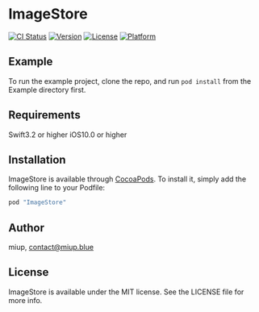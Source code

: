 # ImageStore

[![CI Status](http://img.shields.io/travis/miup/ImageStore.svg?style=flat)](https://travis-ci.org/miup/ImageStore)
[![Version](https://img.shields.io/cocoapods/v/ImageStore.svg?style=flat)](http://cocoapods.org/pods/ImageStore)
[![License](https://img.shields.io/cocoapods/l/ImageStore.svg?style=flat)](http://cocoapods.org/pods/ImageStore)
[![Platform](https://img.shields.io/cocoapods/p/ImageStore.svg?style=flat)](http://cocoapods.org/pods/ImageStore)

## Example

To run the example project, clone the repo, and run `pod install` from the Example directory first.

## Requirements
Swift3.2 or  higher
iOS10.0 or higher

## Installation

ImageStore is available through [CocoaPods](http://cocoapods.org). To install
it, simply add the following line to your Podfile:

```ruby
pod "ImageStore"
```

## Author

miup, contact@miup.blue

## License

ImageStore is available under the MIT license. See the LICENSE file for more info.
